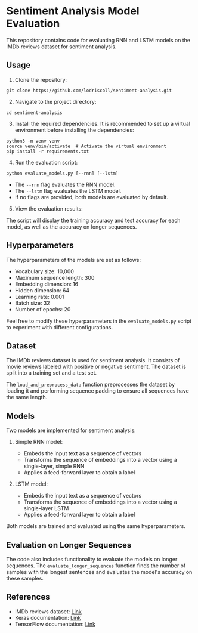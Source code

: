 # Sentiment Analysis Model Evaluation

This repository contains code for evaluating RNN and LSTM models on the IMDb reviews dataset for sentiment analysis.

## Usage

1. Clone the repository:

```shell
git clone https://github.com/lodriscoll/sentiment-analysis.git
```

2. Navigate to the project directory:

```shell
cd sentiment-analysis
```

3. Install the required dependencies. It is recommended to set up a virtual environment before installing the dependencies:

```shell
python3 -m venv venv
source venv/bin/activate  # Activate the virtual environment
pip install -r requirements.txt
```

4. Run the evaluation script:

```shell
python evaluate_models.py [--rnn] [--lstm]
```

- The `--rnn` flag evaluates the RNN model.
- The `--lstm` flag evaluates the LSTM model.
- If no flags are provided, both models are evaluated by default.

5. View the evaluation results:

The script will display the training accuracy and test accuracy for each model, as well as the accuracy on longer sequences.

## Hyperparameters

The hyperparameters of the models are set as follows:

- Vocabulary size: 10,000
- Maximum sequence length: 300
- Embedding dimension: 16
- Hidden dimension: 64
- Learning rate: 0.001
- Batch size: 32
- Number of epochs: 20

Feel free to modify these hyperparameters in the `evaluate_models.py` script to experiment with different configurations.

## Dataset

The IMDb reviews dataset is used for sentiment analysis. It consists of movie reviews labeled with positive or negative sentiment. The dataset is split into a training set and a test set.

The `load_and_preprocess_data` function preprocesses the dataset by loading it and performing sequence padding to ensure all sequences have the same length.

## Models

Two models are implemented for sentiment analysis:

1. Simple RNN model:
   - Embeds the input text as a sequence of vectors
   - Transforms the sequence of embeddings into a vector using a single-layer, simple RNN
   - Applies a feed-forward layer to obtain a label

2. LSTM model:
   - Embeds the input text as a sequence of vectors
   - Transforms the sequence of embeddings into a vector using a single-layer LSTM
   - Applies a feed-forward layer to obtain a label

Both models are trained and evaluated using the same hyperparameters.

## Evaluation on Longer Sequences

The code also includes functionality to evaluate the models on longer sequences. The `evaluate_longer_sequences` function finds the number of samples with the longest sentences and evaluates the model's accuracy on these samples.

## References

- IMDb reviews dataset: [Link](https://ai.stanford.edu/~amaas/data/sentiment/)
- Keras documentation: [Link](https://www.tensorflow.org/api_docs/python/tf/keras)
- TensorFlow documentation: [Link](https://www.tensorflow.org/api_docs/python/tf)